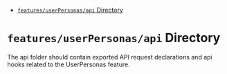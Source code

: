 <!-- START doctoc generated TOC please keep comment here to allow auto update -->
<!-- DON'T EDIT THIS SECTION, INSTEAD RE-RUN doctoc TO UPDATE -->

- [`features/userPersonas/api` Directory](#featuresuserpersonasapi-directory)

<!-- END doctoc generated TOC please keep comment here to allow auto update -->

# `features/userPersonas/api` Directory

The api folder should contain exported API request declarations and api hooks related to the UserPersonas feature.
